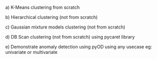 
a) K-Means clustering from scratch


 

b) Hierarchical clustering (not from scratch)





c) Gaussian mixture models clustering (not from scratch)

 

 

d) DB Scan clustering (not from scratch) using pycaret library 





e) Demonstrate anomaly detection using pyOD using any usecase
eg: univariate or multivariate 

 
